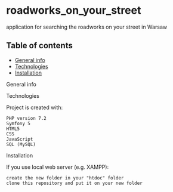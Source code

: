# roadworks_on_your_street
application for searching the roadworks on your street in Warsaw

## Table of contents
* [General info](#general-info)
* [Technologies](#technologies)
* [Installation](#installation)

General info


Technologies

Project is created with:

    PHP version 7.2
    Symfony 5
    HTML5
    CSS
    JavaScript
    SQL (MySQL)

Installation

If you use local web server (e.g. XAMPP):

    create the new folder in your "htdoc" folder
    clone this repository and put it on your new folder
